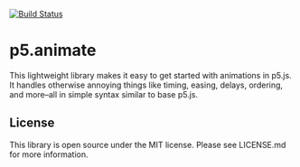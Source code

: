 [![Build Status](https://travis-ci.org/charliesmart/p5.animate.svg?branch=master)](https://travis-ci.org/charliesmart/p5.animate)

# p5.animate

This lightweight library makes it easy to get started with animations in p5.js.
It handles otherwise annoying things like timing, easing, delays, ordering, and more–all
in simple syntax similar to base p5.js.

## License

This library is open source under the MIT license. Please see LICENSE.md for more information.
